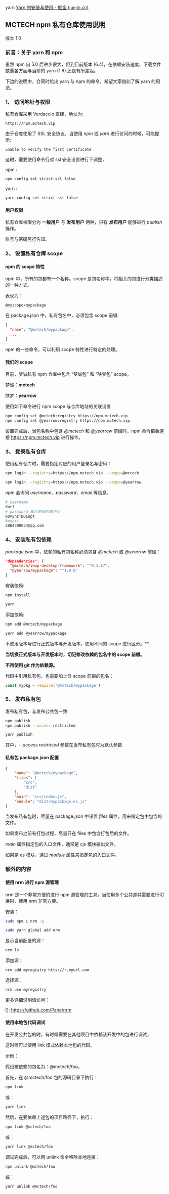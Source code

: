 
yarn 
[Yarn 的安装与使用 - 掘金 (juejin.cn)](https://juejin.cn/post/7022086426904756255#heading-4)

## MCTECH npm 私有仓库使用说明

版本 1.0

### 前言：关于 yarn 和 npm

虽然 npm 自 5.0 后进步很大，但到目前版本 (6.4)，在依赖安装速度、下载文件数量各方面与当前的 yarn (1.9) 还是有所差距。

下边的说明中，会同时给出 yarn 与 npm 的命令，希望大家借此了解 yarn 的用法。





### 1、 访问地址与权限

私有仓库采用 Verdaccio 搭建，地址为:

``` url
https://npm.mctech.vip
```

由于仓库使用了 SSL 安全协议，当使用 *npm* 或 *yarn* 进行访问的时候，可能提示:

```error
unable to verify the first certificate
```

这时，需要使用命令行对 ssl 安全设置进行下调整，

npm :

``` bash
npm config set strict-ssl false
```

yarn :

```bash
yarn config set strict-ssl false
```



#### 用户权限

私有仓库权限分为 **一般用户** 与 **发布用户** 两种，只有 **发布用户** 能够进行 *publish* 操作。

账号与密码另行告知。



### 2、 设置私有仓库 scope

#### npm 的 scope 特性

npm 中，所有的包都有一个名称。scope 是包名称中，将相关的包进行分类描述的一种方式。

表现为：

```
@myscope/mypackage
```

在 package.json 中，私有包名中，必须包含 scope 前缀:

```json
{
  "name": "@mctech/mypackage",
  ...
}
```

npm 的一些命令，可以利用 scope 特性进行特定的处理。

#### 我们的 scope

目前，梦诚私有 npm 仓库中包含 “梦诚包” 和 “陕梦包” scope。

梦诚：**mctech**

陕梦：**yearrow**

使用如下命令进行 npm scope 与仓库地址的关联设置

``` bash
npm config set @mctech:registry https://npm.mctech.vip
npm config set @yearrow:registry https://npm.mctech.vip
```

设置完成后，当包名称中包含 *@mctech* 和 *@yearrow* 前缀时，npm 命令都会连接 https://npm.mctech.vip 进行操作。

<!--这里并不需要额外进行 *yarn config set* 设置，yarn 会自动共用 npm 的相关设置。-->



### 3、 登录私有仓库

使用私有仓库时，需要指定对应的用户登录名与密码：

``` bash
npm login --registry=https://npm.mctech.vip --scope=@mctech
```

``` bash
npm login --registry=https://npm.mctech.vip --scope=@yearrow
```



*npm* 会询问 *username、password、email* 等信息。

<!--同样，这里也不需要额外使用 *yarn login* 进行登录设置。-->
```bash
# username
dutf
# password 输入密码时看不见
6DvyhzTBOLupt
#email
2864380034@qq.com
```


### 4、 安装私有包依赖

*package.json* 中，依赖的私有包名称必须包含 *@mctech* 或 *@yearrow* 前缀：

```json
"dependencies": {
  "@mctech/iwop-desktop-framework": "^0.1.17",
  "@yearrow/mypackage": "^1.0.0"
}
```

安装依赖:

```bash
npm install
```

```bash
yarn
```



添加依赖:

```bash
npm add @mctech/mypackage
```

```bash
yarn add @yearrow/mypackage
```



不使用版本号进行正式版本与开发版本，使用不同的 scope 进行区分。**

**当切换正式版本与开发版本时，切记修改依赖的包名中的 scope 前缀。**

**不再使用 git 作为依赖源。**



代码中引用私有包，也需要加上含 scope 前缀的包名：

```javascript
const mypkg = require('@mctech/mypackage')
```



### 5、 发布私有包

发布私有包，与发布公共包一致:

```bash
npm publish
npm publish --access restricted
```

```bash
yarn publish
```



其中，*--access restricted* 参数在发布私有包时为默认参数



#### 私有包 package.json 配置

```json
{
    "name": "@mctech/mypackage",
    "files": [
        "src",
        "dist"
    ],
    "main": "src/index.js",
    "module": "dist/mypackage.es.js"
}
```

当发布私有包时，尽量在 package.json 中设置 *files* 属性，用来指定包中包含的文件。

如果发布之前有打包过程，尽量只在 files 中包含打包后的文件。

*main* 属性指定包的入口文件，通常是 cjs 模块输出文件，

如果是 es 模块，通过 *module* 属性来指定包的入口文件。





### 额外的内容

#### 使用 nrm 进行 npm 源管理

nrm 是一个非常方便的进行 npm 源管理的工具，当使用多个公共源并需要进行切换时，使用 nrm 非常方便。

安装：

``` bash
sudo npm i nrm -g
```

```bash
sudo yarn global add nrm
```



显示当前配置的源：

```bash
nrm ls
```

添加源：

```
nrm add myregistry htts://r.myurl.com
```

选择源：

```bash
nrm use myregistry
```

更多详细说明请访问：

[]: https://github.com/Pana/nrm



#### 使用本地包代码调试

在开发公共包的时，有时候需要在其他项目中依赖该开发中的包进行调试，

这时候可以使用 link 模式依赖本地包的代码。

示例：

假设被依赖的包名为：@mctech/foo。

首先，在 @mctech/foo 包的源码目录下执行：

``` bash
npm link
```

或：

``` bash
yarn link
```

然后，在要依赖上述包的项目路径下，执行：

``` bash
npm link @mctech/foo
```

或：

``` bash
yarn link @mctech/foo
```

调试完成后，可以用 unlink 命令移除本地连接：

``` bash
npm unlink @mctech/foo
```

或：

``` bash
yarn unlink @mctech/foo
```

